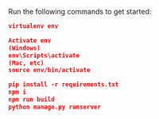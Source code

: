 Run the following commands to get started:

```json
virtualenv env

Activate env 
(Windows)
env\Scripts\activate
(Mac, etc)
source env/bin/activate

pip install -r requirements.txt
npm i
npm run build
python manage.py runserver
```



